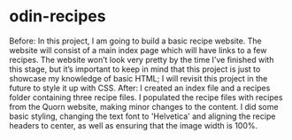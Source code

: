 # odin-recipes
Before:
In this project, I am going to build a basic recipe website. The website will consist of a main index page which will have links to a few recipes. The website won’t look very pretty by the time I’ve finished with this stage, but it’s important to keep in mind that this project is just to showcase my knowledge of basic HTML; I will revisit this project in the future to style it up with CSS.
After:
I created an index file and a recipes folder containing three recipe files. I populated the recipe files with recipes from the Quorn website, making minor changes to the content. I did some basic styling, changing the text font to 'Helvetica' and aligning the recipe headers to center, as well as ensuring that the image width is 100%.